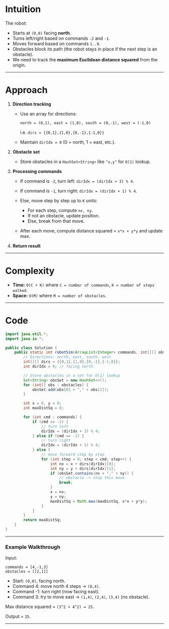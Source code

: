 # Intuition

The robot:

* Starts at `(0,0)` facing **north**.
* Turns left/right based on commands `-2` and `-1`.
* Moves forward based on commands `1..9`.
* Obstacles block its path (the robot stays in place if the next step is an obstacle).
* We need to track the **maximum Euclidean distance squared** from the origin.

---

# Approach

1. **Direction tracking**

   * Use an array for directions:

     ```
     north = (0,1), east = (1,0), south = (0,-1), west = (-1,0)
     ```

     i.e. `dirs = {{0,1},{1,0},{0,-1},{-1,0}}`
   * Maintain `dirIdx = 0` (0 = north, 1 = east, etc.).

2. **Obstacle set**

   * Store obstacles in a `HashSet<String>` like `"x,y"` for `O(1)` lookup.

3. **Processing commands**

   * If command is `-2`, turn left: `dirIdx = (dirIdx + 3) % 4`.
   * If command is `-1`, turn right: `dirIdx = (dirIdx + 1) % 4`.
   * Else, move step by step up to `K` units:

     * For each step, compute `nx, ny`.
     * If not an obstacle, update position.
     * Else, break from that move.
   * After each move, compute distance squared = `x*x + y*y` and update max.

4. **Return result**

---

# Complexity

* **Time:** `O(C + K)` where `C = number of commands`, `K = number of steps walked`.
* **Space:** `O(M)` where `M = number of obstacles`.

---

# Code

```java
import java.util.*;
import java.io.*;

public class Solution {
    public static int robotSim(ArrayList<Integer> commands, int[][] obstacles) {
        // Directions: north, east, south, west
        int[][] dirs = {{0,1},{1,0},{0,-1},{-1,0}};
        int dirIdx = 0; // facing north

        // Store obstacles in a set for O(1) lookup
        Set<String> obsSet = new HashSet<>();
        for (int[] obs : obstacles) {
            obsSet.add(obs[0] + "," + obs[1]);
        }

        int x = 0, y = 0;
        int maxDistSq = 0;

        for (int cmd : commands) {
            if (cmd == -2) { 
                // turn left
                dirIdx = (dirIdx + 3) % 4;
            } else if (cmd == -1) {
                // turn right
                dirIdx = (dirIdx + 1) % 4;
            } else {
                // move forward step by step
                for (int step = 0; step < cmd; step++) {
                    int nx = x + dirs[dirIdx][0];
                    int ny = y + dirs[dirIdx][1];
                    if (obsSet.contains(nx + "," + ny)) {
                        // obstacle -> stop this move
                        break;
                    }
                    x = nx;
                    y = ny;
                    maxDistSq = Math.max(maxDistSq, x*x + y*y);
                }
            }
        }
        return maxDistSq;
    }
}
```

---

### Example Walkthrough

Input:

```
commands = [4,-1,3]
obstacles = [[2,1]]
```

* Start: `(0,0)`, facing north.
* Command 4: move north 4 steps → `(0,4)`.
* Command -1: turn right (now facing east).
* Command 3: try to move east → `(1,4)`, `(2,4)`, `(3,4)` (no obstacle).

Max distance squared = `(3^2 + 4^2) = 25`.

Output = `25`.

---
